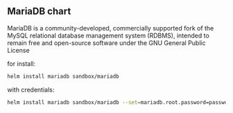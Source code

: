 MariaDB chart
---
MariaDB is a community-developed, commercially supported fork of the MySQL relational database management system (RDBMS), intended to remain free and open-source software under the GNU General Public License

for install: 

```bash
helm install mariadb sandbox/mariadb
```

with credentials:
```bash
helm install mariadb sandbox/mariadb --set=mariadb.root.password=password,mariadb.database.user=user,mariadb.database.password=userpassword
```
